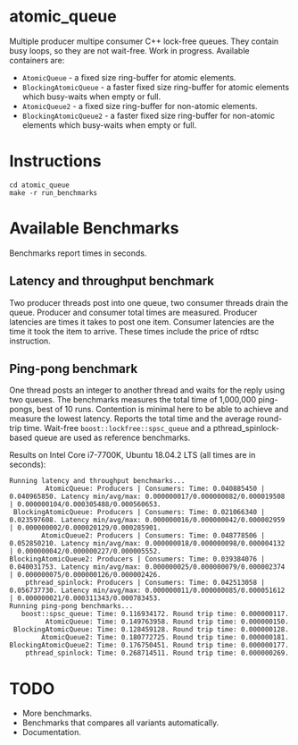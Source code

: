 # atomic_queue
Multiple producer multipe consumer C++ lock-free queues. They contain busy loops, so they are not wait-free.
Work in progress.
Available containers are:
* `AtomicQueue` - a fixed size ring-buffer for atomic elements.
* `BlockingAtomicQueue`  - a faster fixed size ring-buffer for atomic elements which busy-waits when empty or full.
* `AtomicQueue2` - a fixed size ring-buffer for non-atomic elements.
* `BlockingAtomicQueue2`  - a faster fixed size ring-buffer for non-atomic elements which busy-waits when empty or full.

# Instructions
```
cd atomic_queue
make -r run_benchmarks
```

# Available Benchmarks
Benchmarks report times in seconds.
## Latency and throughput benchmark
Two producer threads post into one queue, two consumer threads drain the queue. Producer and consumer total times are measured. Producer latencies are times it takes to post one item. Consumer latencies are the time it took the item to arrive. These times include the price of rdtsc instruction.
## Ping-pong benchmark
One thread posts an integer to another thread and waits for the reply using two queues. The benchmarks measures the total time of 1,000,000 ping-pongs, best of 10 runs. Contention is minimal here to be able to achieve and measure the lowest latency. Reports the total time and the average round-trip time. Wait-free `boost::lockfree::spsc_queue` and a pthread_spinlock-based queue are used as reference benchmarks.

Results on Intel Core i7-7700K, Ubuntu 18.04.2 LTS (all times are in seconds):
```
Running latency and throughput benchmarks...
         AtomicQueue: Producers | Consumers: Time: 0.040885450 | 0.040965850. Latency min/avg/max: 0.000000017/0.000000082/0.000019508 | 0.000000104/0.000305488/0.000560653.
 BlockingAtomicQueue: Producers | Consumers: Time: 0.021066340 | 0.023597608. Latency min/avg/max: 0.000000016/0.000000042/0.000002959 | 0.000000002/0.000020129/0.000285901.
        AtomicQueue2: Producers | Consumers: Time: 0.048778506 | 0.052850210. Latency min/avg/max: 0.000000018/0.000000098/0.000004132 | 0.000000042/0.000000227/0.000005552.
BlockingAtomicQueue2: Producers | Consumers: Time: 0.039384076 | 0.040031753. Latency min/avg/max: 0.000000025/0.000000079/0.000002374 | 0.000000075/0.000000126/0.000002426.
    pthread_spinlock: Producers | Consumers: Time: 0.042513058 | 0.056737730. Latency min/avg/max: 0.000000011/0.000000085/0.000051612 | 0.000000021/0.000311343/0.000783453.
Running ping-pong benchmarks...
   boost::spsc_queue: Time: 0.116934172. Round trip time: 0.000000117.
         AtomicQueue: Time: 0.149763958. Round trip time: 0.000000150.
 BlockingAtomicQueue: Time: 0.128459128. Round trip time: 0.000000128.
        AtomicQueue2: Time: 0.180772725. Round trip time: 0.000000181.
BlockingAtomicQueue2: Time: 0.176750451. Round trip time: 0.000000177.
    pthread_spinlock: Time: 0.268714511. Round trip time: 0.000000269.

```
# TODO
* More benchmarks.
* Benchmarks that compares all variants automatically.
* Documentation.
